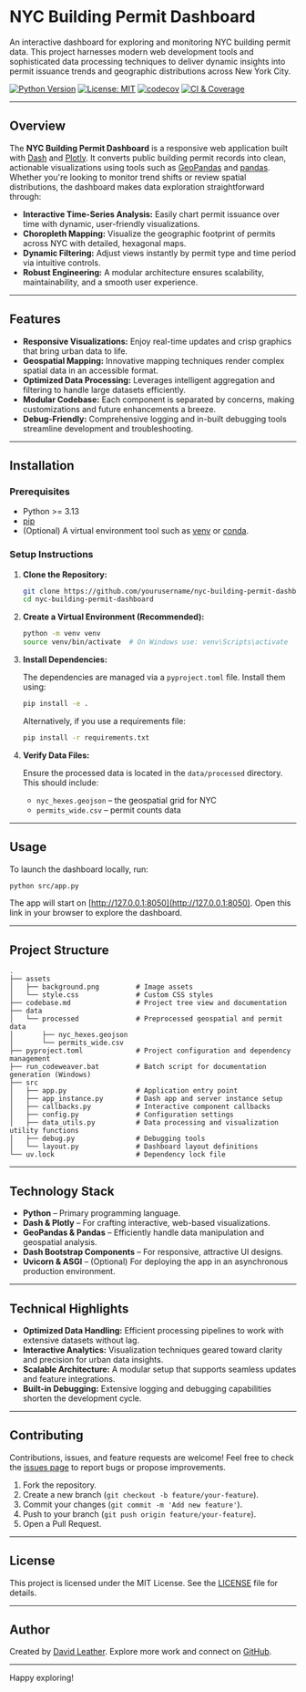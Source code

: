 # NYC Building Permit Dashboard

An interactive dashboard for exploring and monitoring NYC building permit data. This project harnesses modern web development tools and sophisticated data processing techniques to deliver dynamic insights into permit issuance trends and geographic distributions across New York City.

[![Python Version](https://img.shields.io/badge/python-%3E=3.13-blue.svg)](https://www.python.org/downloads/)
[![License: MIT](https://img.shields.io/badge/License-MIT-yellow.svg)](https://opensource.org/licenses/MIT)
[![codecov](https://codecov.io/gh/dleather/nyc_building_permit_dashboard/branch/main/graph/badge.svg)](https://codecov.io/gh/dleather/nyc_building_permit_dashboard)
[![CI & Coverage](https://github.com/dleather/nyc_building_permit_dashboard/actions/workflows/ci.yml/badge.svg)](https://github.com/dleather/nyc_building_permit_dashboard/actions/workflows/ci.yml)

---

## Overview

The **NYC Building Permit Dashboard** is a responsive web application built with [Dash](https://dash.plotly.com/) and [Plotly](https://plotly.com/python/). It converts public building permit records into clean, actionable visualizations using tools such as [GeoPandas](https://geopandas.org/) and [pandas](https://pandas.pydata.org/). Whether you're looking to monitor trend shifts or review spatial distributions, the dashboard makes data exploration straightforward through:

- **Interactive Time-Series Analysis:** Easily chart permit issuance over time with dynamic, user-friendly visualizations.
- **Choropleth Mapping:** Visualize the geographic footprint of permits across NYC with detailed, hexagonal maps.
- **Dynamic Filtering:** Adjust views instantly by permit type and time period via intuitive controls.
- **Robust Engineering:** A modular architecture ensures scalability, maintainability, and a smooth user experience.

---

## Features

- **Responsive Visualizations:** Enjoy real-time updates and crisp graphics that bring urban data to life.
- **Geospatial Mapping:** Innovative mapping techniques render complex spatial data in an accessible format.
- **Optimized Data Processing:** Leverages intelligent aggregation and filtering to handle large datasets efficiently.
- **Modular Codebase:** Each component is separated by concerns, making customizations and future enhancements a breeze.
- **Debug-Friendly:** Comprehensive logging and in-built debugging tools streamline development and troubleshooting.

---

## Installation

### Prerequisites

- Python >= 3.13
- [pip](https://pip.pypa.io/)
- (Optional) A virtual environment tool such as [venv](https://docs.python.org/3/library/venv.html) or [conda](https://docs.conda.io/).

### Setup Instructions

1. **Clone the Repository:**

   ```bash
   git clone https://github.com/yourusername/nyc-building-permit-dashboard.git
   cd nyc-building-permit-dashboard
   ```

2. **Create a Virtual Environment (Recommended):**

   ```bash
   python -m venv venv
   source venv/bin/activate  # On Windows use: venv\Scripts\activate
   ```

3. **Install Dependencies:**

   The dependencies are managed via a `pyproject.toml` file. Install them using:

   ```bash
   pip install -e .
   ```

   Alternatively, if you use a requirements file:

   ```bash
   pip install -r requirements.txt
   ```

4. **Verify Data Files:**

   Ensure the processed data is located in the `data/processed` directory. This should include:
   - `nyc_hexes.geojson` – the geospatial grid for NYC
   - `permits_wide.csv` – permit counts data

---

## Usage

To launch the dashboard locally, run:

```bash
python src/app.py
```

The app will start on [http://127.0.0.1:8050](http://127.0.0.1:8050). Open this link in your browser to explore the dashboard.

---

## Project Structure

```
.
├── assets
│   ├── background.png         # Image assets
│   └── style.css              # Custom CSS styles
├── codebase.md                # Project tree view and documentation
├── data
│   └── processed              # Preprocessed geospatial and permit data
│       ├── nyc_hexes.geojson
│       └── permits_wide.csv
├── pyproject.toml             # Project configuration and dependency management
├── run_codeweaver.bat         # Batch script for documentation generation (Windows)
├── src
│   ├── app.py                 # Application entry point
│   ├── app_instance.py        # Dash app and server instance setup
│   ├── callbacks.py           # Interactive component callbacks
│   ├── config.py              # Configuration settings
│   ├── data_utils.py          # Data processing and visualization utility functions
│   ├── debug.py               # Debugging tools
│   └── layout.py              # Dashboard layout definitions
└── uv.lock                    # Dependency lock file
```

---

## Technology Stack

- **Python** – Primary programming language.
- **Dash & Plotly** – For crafting interactive, web-based visualizations.
- **GeoPandas & Pandas** – Efficiently handle data manipulation and geospatial analysis.
- **Dash Bootstrap Components** – For responsive, attractive UI designs.
- **Uvicorn & ASGI** – (Optional) For deploying the app in an asynchronous production environment.

---

## Technical Highlights

- **Optimized Data Handling:** Efficient processing pipelines to work with extensive datasets without lag.
- **Interactive Analytics:** Visualization techniques geared toward clarity and precision for urban data insights.
- **Scalable Architecture:** A modular setup that supports seamless updates and feature integrations.
- **Built-in Debugging:** Extensive logging and debugging capabilities shorten the development cycle.

---

## Contributing

Contributions, issues, and feature requests are welcome! Feel free to check the [issues page](https://github.com/yourusername/nyc-building-permit-dashboard/issues) to report bugs or propose improvements.

1. Fork the repository.
2. Create a new branch (`git checkout -b feature/your-feature`).
3. Commit your changes (`git commit -m 'Add new feature'`).
4. Push to your branch (`git push origin feature/your-feature`).
5. Open a Pull Request.

---

## License

This project is licensed under the MIT License. See the [LICENSE](LICENSE) file for details.

---

## Author

Created by [David Leather](https://daveleather.com). Explore more work and connect on [GitHub](https://github.com/dleather).

---

Happy exploring!
